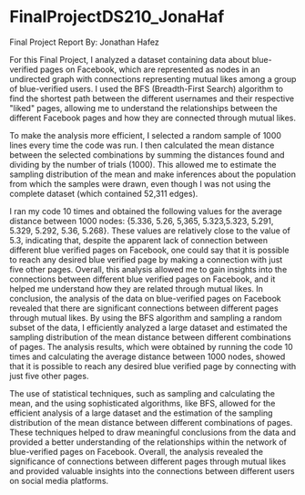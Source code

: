 # FinalProjectDS210_JonaHaf

Final Project Report
By: Jonathan Hafez

For this Final Project, I analyzed a dataset containing data about blue-verified pages on Facebook, which are represented as nodes in an undirected graph with connections representing mutual likes among a group of blue-verified users. I used the BFS (Breadth-First Search) algorithm to find the shortest path between the different usernames and their respective "liked" pages, allowing me to understand the relationships between the different Facebook pages and how they are connected through mutual likes.  

To make the analysis more efficient, I selected a random sample of 1000 lines every time the code was run. I then calculated the mean distance between the selected combinations by summing the distances found and dividing by the number of trials (1000). This allowed me to estimate the sampling distribution of the mean and make inferences about the population from which the samples were drawn, even though I was not using the complete dataset (which contained 52,311 edges).  
   
I ran my code 10 times and obtained the following values for the average distance between 1000 nodes: {5.336, 5.26, 5,365, 5.323,5.323, 5.291, 5.329, 5.292, 5.36, 5.268}. These values are relatively close to the value of 5.3, indicating that, despite the apparent lack of connection between different blue verified pages on Facebook, one could say that it is possible to reach any desired blue verified page by making a connection with just five other pages. Overall, this analysis allowed me to gain insights into the connections between different blue verified pages on Facebook, and it helped me understand how they are related through mutual likes. 
In conclusion, the analysis of the data on blue-verified pages on Facebook revealed that there are significant connections between different pages through mutual likes. By using the BFS algorithm and sampling a random subset of the data, I efficiently analyzed a large dataset and estimated the sampling distribution of the mean distance between different combinations of pages. The analysis results, which were obtained by running the code 10 times and calculating the average distance between 1000 nodes, showed that it is possible to reach any desired blue verified page by connecting with just five other pages.  

The use of statistical techniques, such as sampling and calculating the mean,  and the using sophisticated algorithms, like BFS, allowed for the efficient analysis of a large dataset and the estimation of the sampling distribution of the mean distance between different combinations of pages. These techniques helped to draw meaningful conclusions from the data and provided a better understanding of the relationships within the network of blue-verified pages on Facebook. Overall, the analysis revealed the significance of connections between different pages through mutual likes and provided valuable insights into the connections between different users on social media platforms.
